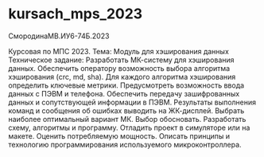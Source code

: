 # kursach_mps_2023
СмородинаМВ.ИУ6-74Б.2023

Курсовая по МПС 2023.
Тема: Модуль для хэширования данных
Техническое задание:
  Разработать МК-систему для хэширования данных. Обеспечить оператору возможность
выбора алгоритма хэширования (crc, md, sha). Для каждого алгоритма хэширования
определить ключевые метрики.
  Предусмотреть возможность ввода данных с ПЭВМ и телефона. Обеспечить передачу
зашифрованных данных и сопутствующей информации в ПЭВМ.
  Результаты выполнения команд и сообщения об ошибках выводить на ЖК-дисплей.
  Выбрать наиболее оптимальный вариант МК. Выбор обосновать.
  Разработать схему, алгоритмы и программу. Отладить проект в симуляторе или на макете.
Оценить потребляемую мощность. Описать принципы и технологию программирования
используемого микроконтроллера.
